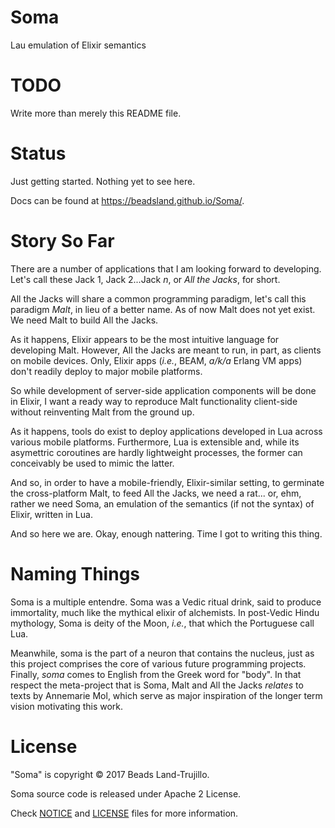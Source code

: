 Soma
====

Lau emulation of Elixir semantics

TODO
====

Write more than merely this README file.

Status
======

Just getting started. Nothing yet to see here.

Docs can be found at https://beadsland.github.io/Soma/.

Story So Far
============

There are a number of applications that I am looking forward to developing. Let's call these Jack 1, Jack 2...Jack *n*, or *All the Jacks*, for short.

All the Jacks will share a common programming paradigm, let's call this paradigm *Malt*, in lieu of a better name. As of now Malt does not yet exist. We need Malt to build All the Jacks.

As it happens, Elixir appears to be the most intuitive language for developing Malt. However, All the Jacks are meant to run, in part, as clients on mobile devices. Only, Elixir apps (*i.e.*, BEAM, *a/k/a* Erlang VM apps) don't readily deploy to major mobile platforms.

So while development of server-side application components will be done in Elixir, I want a ready way to reproduce Malt functionality client-side without reinventing Malt from the ground up.

As it happens, tools do exist to deploy applications developed in Lua across various mobile platforms. Furthermore, Lua is extensible and, while its asymettric coroutines are hardly lightweight processes, the former can conceivably be used to mimic the latter.

And so, in order to have a mobile-friendly, Elixir-similar setting, to germinate the cross-platform Malt, to feed All the Jacks, we need a rat... or, ehm, rather we need Soma, an emulation of the semantics (if not the syntax) of Elixir, written in Lua.

And so here we are. Okay, enough nattering. Time I got to writing this thing.

Naming Things
=============

Soma is a multiple entendre. Soma was a Vedic ritual drink, said to produce immortality, much like the mythical elixir of alchemists. In post-Vedic Hindu mythology, Soma is deity of the Moon, *i.e.*, that which the Portuguese call Lua.

Meanwhile, soma is the part of a neuron that contains the nucleus, just as this project comprises the core of various future programming projects. Finally, *soma* comes to English from the Greek word for "body". In that respect the meta-project that is Soma, Malt and All the Jacks *relates* to texts by Annemarie Mol, which serve as major inspiration of the longer term vision motivating this work.

License
=======

"Soma" is copyright © 2017 Beads Land-Trujillo.

Soma source code is released under Apache 2 License.

Check [NOTICE](NOTICE) and [LICENSE](LICENSE) files for more information.
